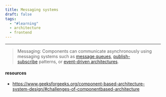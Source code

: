 ```yaml
---
title: Messaging systems
draft: false
tags:
  - "#learning"
  - architecture
  - frontend
---
```

 
---

>Messaging: Components can communicate asynchronously using messaging systems such as [message queues](https://www.geeksforgeeks.org/message-queues-system-design/), [publish-subscribe](https://www.geeksforgeeks.org/what-is-pub-sub/) patterns, or [event-driven architectures](https://www.geeksforgeeks.org/event-driven-architecture-system-design/).


#### resources
* https://www.geeksforgeeks.org/component-based-architecture-system-design/#challenges-of-componentbased-architecture

